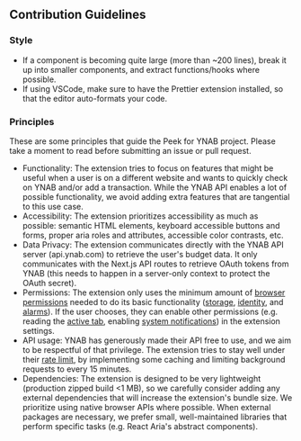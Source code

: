 ## Contribution Guidelines

### Style

- If a component is becoming quite large (more than ~200 lines), break it up into smaller components, and extract functions/hooks where possible.
- If using VSCode, make sure to have the Prettier extension installed, so that the editor auto-formats your code.

### Principles

These are some principles that guide the Peek for YNAB project. Please take a moment to read before submitting an issue or pull request.

- Functionality: The extension tries to focus on features that might be useful when a user is on a different website and wants to quickly check on YNAB and/or add a transaction. While the YNAB API enables a lot of possible functionality, we avoid adding extra features that are tangential to this use case.
- Accessibility: The extension prioritizes accessibility as much as possible: semantic HTML elements, keyboard accessible buttons and forms, proper aria roles and attributes, accessible color contrasts, etc.
- Data Privacy: The extension communicates directly with the YNAB API server (api.ynab.com) to retrieve the user's budget data. It only communicates with the Next.js API routes to retrieve OAuth tokens from YNAB (this needs to happen in a server-only context to protect the OAuth secret).
- Permissions: The extension only uses the minimum amount of [browser permissions](https://developer.chrome.com/docs/extensions/reference/permissions-list) needed to do its basic functionality ([storage](https://developer.chrome.com/docs/extensions/reference/api/storage), [identity](https://developer.chrome.com/docs/extensions/reference/api/identity), and [alarms](https://developer.chrome.com/docs/extensions/reference/api/alarms)). If the user chooses, they can enable other permissions (e.g. reading the [active tab](https://developer.chrome.com/docs/extensions/develop/concepts/activeTab), enabling [system notifications](https://developer.chrome.com/docs/extensions/reference/api/notifications)) in the extension settings.
- API usage: YNAB has generously made their API free to use, and we aim to be respectful of that privilege. The extension tries to stay well under their [rate limit](https://api.ynab.com/#rate-limiting), by implementing some caching and limiting background requests to every 15 minutes.
- Dependencies: The extension is designed to be very lightweight (production zipped build <1 MB), so we carefully consider adding any external dependencies that will increase the extension's bundle size. We prioritize using native browser APIs where possible. When external packages are necessary, we prefer small, well-maintained libraries that perform specific tasks (e.g. React Aria's abstract components).
